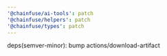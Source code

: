 ```yaml
---
'@chainfuse/ai-tools': patch
'@chainfuse/helpers': patch
'@chainfuse/types': patch
---
```


deps(semver-minor): bump actions/download-artifact
